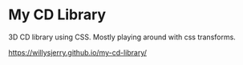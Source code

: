 # My CD Library
3D CD library using CSS.
Mostly playing around with css transforms.

https://willysjerry.github.io/my-cd-library/
